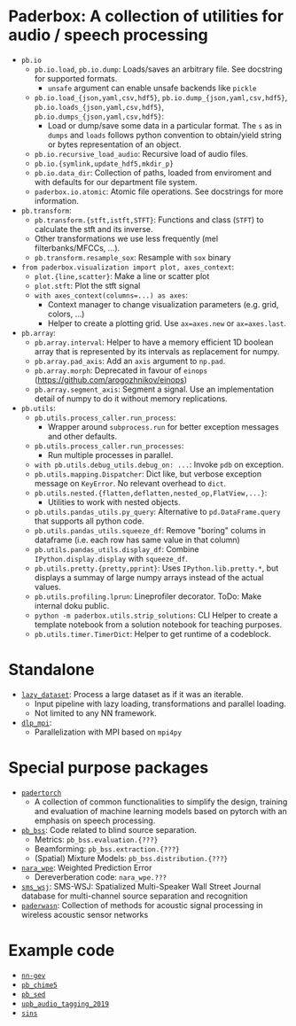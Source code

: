 # Paderbox: A collection of utilities for audio / speech processing

 - `pb.io`
   - `pb.io.load`, `pb.io.dump`: Loads/saves an arbitrary file. See docstring for supported formats.
     - `unsafe` argument can enable unsafe backends like `pickle`
   - `pb.io.load_{json,yaml,csv,hdf5}`, `pb.io.dump_{json,yaml,csv,hdf5}`, `pb.io.loads_{json,yaml,csv,hdf5}`, `pb.io.dumps_{json,yaml,csv,hdf5}`:
     - Load or dump/save some data in a particular format. The `s` as in `dumps` and `loads` follows python convention to obtain/yield string or bytes representation of an object.
   - `pb.io.recursive_load_audio`: Recursive load of audio files.
   - `pb.io.{symlink,update_hdf5,mkdir_p}`
   - `pb.io.data_dir`: Collection of paths, loaded from enviroment and with defaults for our department file system.
   - `paderbox.io.atomic`: Atomic file operations. See docstrings for more information.
 - `pb.transform`:
   - `pb.transform.{stft,istft,STFT}`: Functions and class (`STFT`) to calculate the stft and its inverse.
   - Other transformations we use less frequently (mel filterbanks/MFCCs, ...).
   - `pb.transform.resample_sox`: Resample with `sox` binary
 - `from paderbox.visualization import plot, axes_context`:
   - `plot.{line,scatter}`: Make a line or scatter plot
   - `plot.stft`: Plot the stft signal
   - `with axes_context(columns=...) as axes`:
     - Context manager to change visualization parameters (e.g. grid, colors, ...)
     - Helper to create a plotting grid. Use `ax=axes.new` or `ax=axes.last`.
 - `pb.array`:
   - `pb.array.interval`: Helper to have a memory efficient 1D boolean array that is represented by its intervals as replacement for numpy.
   - `pb.array.pad_axis`: Add an `axis` argument to `np.pad`.
   - `pb.array.morph`: Deprecated in favour of `einops` (https://github.com/arogozhnikov/einops)
   - `pb.array.segment_axis`: Segment a signal. Use an implementation detail of numpy to do it without memory replications.
 - `pb.utils`:
   - `pb.utils.process_caller.run_process`:
     - Wrapper around `subprocess.run` for better exception messages and other defaults.
   - `pb.utils.process_caller.run_processes`:
     - Run multiple processes in parallel.
   - `with pb.utils.debug_utils.debug_on: ...`: Invoke `pdb` on exception.
   - `pb.utils.mapping.Dispatcher`: Dict like, but verbose exception message on `KeyError`. No relevant overhead to `dict`.
   - `pb.utils.nested.{flatten,deflatten,nested_op,FlatView,...}`:
     - Utilities to work with nested objects.
   - `pb.utils.pandas_utils.py_query`: Alternative to `pd.DataFrame.query` that supports all python code.
   - `pb.utils.pandas_utils.squeeze_df`: Remove "boring" colums in dataframe (i.e. each row has same value in that column)
   - `pb.utils.pandas_utils.display_df`: Combine `IPython.display.display` with `squeeze_df`.
   - `pb.utils.pretty.{pretty,pprint}`: Uses `IPython.lib.pretty.*`, but displays a summay of large numpy arrays instead of the actual values.
   - `pb.utils.profiling.lprun`: Lineprofiler decorator. ToDo: Make internal doku public.
   - `python -m paderbox.utils.strip_solutions`: CLI Helper to create a template notebook from a solution notebook for teaching purposes.
   - `pb.utils.timer.TimerDict`: Helper to get runtime of a codeblock.

# Standalone

 - [`lazy_dataset`](https://github.com/fgnt/lazy_dataset): Process a large dataset as if it was an iterable.
   - Input pipeline with lazy loading, transformations and parallel loading.
   - Not limited to any NN framework.
 - [`dlp_mpi`](https://github.com/fgnt/dlp_mpi):
   - Parallelization with MPI based on `mpi4py`

# Special purpose packages

 - [`padertorch`](https://github.com/fgnt/padertorch)
   - A collection of common functionalities to simplify the design, training and evaluation of machine learning models based on pytorch with an emphasis on speech processing.
 - [`pb_bss`](https://github.com/fgnt/pb_bss): Code related to blind source separation.
   - Metrics: `pb_bss.evaluation.{???}`
   - Beamforming: `pb_bss.extraction.{???}`
   - (Spatial) Mixture Models: `pb_bss.distribution.{???}`
 - [`nara_wpe`](https://github.com/fgnt/nara_wpe): Weighted Prediction Error
   - Dereverberation code: `nara_wpe.???`
 - [`sms_wsj`](https://github.com/fgnt/sms_wsj): SMS-WSJ: Spatialized Multi-Speaker Wall Street Journal database for multi-channel source separation and recognition
 - [`paderwasn`](https://github.com/fgnt/paderwasn): Collection of methods for acoustic signal processing in wireless acoustic sensor networks

# Example code

 - [`nn-gev`](https://github.com/fgnt/nn-gev)
 - [`pb_chime5`](https://github.com/fgnt/pb_chime5)
 - [`pb_sed`](https://github.com/fgnt/pb_sed)
 - [`upb_audio_tagging_2019`](https://github.com/fgnt/upb_audio_tagging_2019)
 - [`sins`](https://github.com/fgnt/sins)
